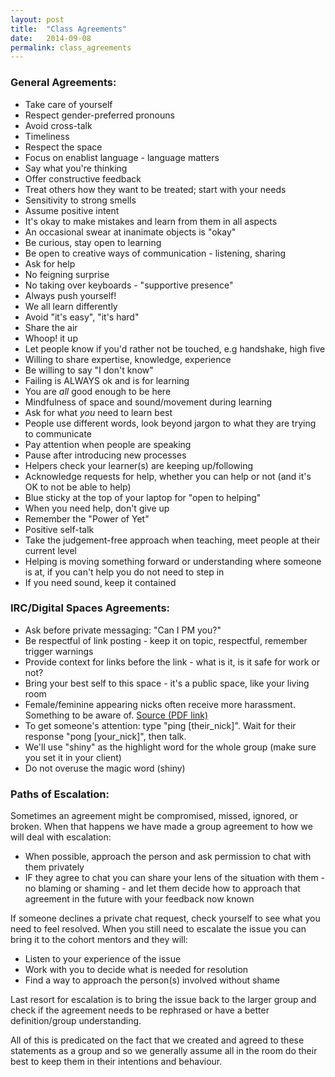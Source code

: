```yaml
---
layout: post
title:  "Class Agreements"
date:   2014-09-08
permalink: class_agreements
---
```


### General Agreements:

* Take care of yourself
* Respect gender-preferred pronouns
* Avoid cross-talk
* Timeliness
* Respect the space
* Focus on enablist language - language matters
* Say what you're thinking
* Offer constructive feedback
* Treat others how they want to be treated; start with your needs
* Sensitivity to strong smells
* Assume positive intent
* It's okay to make mistakes and learn from them in all aspects
* An occasional swear at inanimate objects is "okay"
* Be curious, stay open to learning
* Be open to creative ways of communication - listening, sharing
* Ask for help
* No feigning surprise
* No taking over keyboards - "supportive presence"
* Always push yourself!
* We all learn differently
* Avoid "it's easy", "it's hard"
* Share the air
* Whoop! it up
* Let people know if you'd rather not be touched, e.g handshake, high five
* Willing to share expertise, knowledge, experience
* Be willing to say "I don't know"
* Failing is ALWAYS ok and is for learning
* You are _all_ good enough to be here
* Mindfulness of space and sound/movement during learning
* Ask for what _you_ need to learn best
* People use different words, look beyond jargon to what they are trying to communicate
* Pay attention when people are speaking
* Pause after introducing new processes
* Helpers check your learner(s) are keeping up/following
* Acknowledge requests for help, whether you can help or not (and it's OK to not be able to help)
* Blue sticky at the top of your laptop for "open to helping"
* When you need help, don't give up
* Remember the "Power of Yet"
* Positive self-talk
* Take the judgement-free approach when teaching, meet people at their current level
* Helping is moving something forward or understanding where someone is at, if you can't help you do not need to step in
* If you need sound, keep it contained

### IRC/Digital Spaces Agreements:

* Ask before private messaging: "Can I PM you?"
* Be respectful of link posting - keep it on topic, respectful, remember trigger warnings
* Provide context for links before the link - what is it, is it safe for work or not?
* Bring your best self to this space - it's a public space, like your living room
* Female/feminine appearing nicks often receive more harassment. Something to be aware of. [Source (PDF link)]( http://cdm16064.contentdm.oclc.org/utils/getfile/collection/p266901coll4/id/655/filename/617.pdf)
* To get someone's attention: type "ping [their_nick]". Wait for their response "pong [your_nick]", then talk.
* We'll use "shiny" as the highlight word for the whole group (make sure you set it in your client)
* Do not overuse the magic word (shiny)


### Paths of Escalation:

Sometimes an agreement might be compromised, missed, ignored, or broken.  When that happens we have made a group agreement to how we will deal with escalation:

* When possible, approach the person and ask permission to chat with them privately
* IF they agree to chat you can share your lens of the situation with them - no blaming or shaming - and let them decide how to approach that agreement in the future with your feedback now known

If someone declines a private chat request, check yourself to see what you need to feel resolved. When you still need to escalate the issue you can bring it to the cohort mentors and they will:

* Listen to your experience of the issue
* Work with you to decide what is needed for resolution
* Find a way to approach the person(s) involved without shame

Last resort for escalation is to bring the issue back to the larger group and check if the agreement needs to be rephrased or have a better definition/group understanding.

All of this is predicated on the fact that we created and agreed to these statements as a group and so we generally assume all in the room do their best to keep them in their intentions and behaviour.